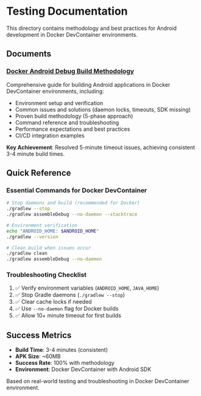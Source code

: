# Testing Documentation

This directory contains methodology and best practices for Android development in Docker DevContainer environments.

## Documents

### [Docker Android Debug Build Methodology](./docker-android-debug-build-methodology.md)
Comprehensive guide for building Android applications in Docker DevContainer environments, including:

- Environment setup and verification
- Common issues and solutions (daemon locks, timeouts, SDK missing)
- Proven build methodology (5-phase approach)
- Command reference and troubleshooting
- Performance expectations and best practices
- CI/CD integration examples

**Key Achievement**: Resolved 5-minute timeout issues, achieving consistent 3-4 minute build times.

## Quick Reference

### Essential Commands for Docker DevContainer
```bash
# Stop daemons and build (recommended for Docker)
./gradlew --stop
./gradlew assembleDebug --no-daemon --stacktrace

# Environment verification
echo "ANDROID_HOME: $ANDROID_HOME"
./gradlew --version

# Clean build when issues occur
./gradlew clean
./gradlew assembleDebug --no-daemon
```

### Troubleshooting Checklist
1. ✅ Verify environment variables (`ANDROID_HOME`, `JAVA_HOME`)
2. ✅ Stop Gradle daemons (`./gradlew --stop`)
3. ✅ Clear cache locks if needed
4. ✅ Use `--no-daemon` flag for Docker builds
5. ✅ Allow 10+ minute timeout for first builds

## Success Metrics
- **Build Time**: 3-4 minutes (consistent)
- **APK Size**: ~60MB
- **Success Rate**: 100% with methodology
- **Environment**: Docker DevContainer with Android SDK

Based on real-world testing and troubleshooting in Docker DevContainer environment.